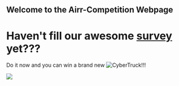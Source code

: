 ## Welcome to the Airr-Competition Webpage


# Haven't fill our awesome [survey](https://docs.google.com/forms/d/e/1FAIpQLScSLKNTJnZ-pEiuh3VbZCFRkJViEIrjx-fHJ_sxTG-dvdjIRg/viewform?usp=pp_url) yet??? 
Do it now and you can win a brand new ![CyberTruck!!!](https://tesla-cdn.thron.com/delivery/public/image/tesla/0f22af4d-15e0-452d-ba66-1359490b4a0b/bvlatuR/std/2880x1800/Cybertruck-Hero-Desktop)

![](https://i.redd.it/vft29f9quy871.jpg)

